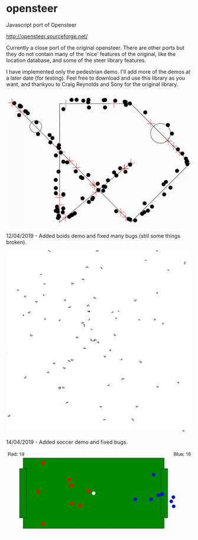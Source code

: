 # opensteer
Javascript port of Opensteer

http://opensteer.sourceforge.net/

Currently a close port of the original opensteer. There are other ports but they do not contain many of the 'nice' features of the original, like the location database, and some of the steer library features. 

I have implemented only the pedestrian demo. I'll add more of the demos at a later date (for testing). Feel free to download and use this library as you want, and thankyou to Craig Reynolds and Sony for the original library.

![Opensteer](/screenshots/opensteer-anim.gif)

12/04/2019 - Added boids demo and fixed many bugs (still some things broken).

![Opensteer](/screenshots/opensteer-anim-boids.gif)

14/04/2019 - Added soccer demo and fixed bugs.

![Opensteer](/screenshots/opensteer-anim-soccer.gif)